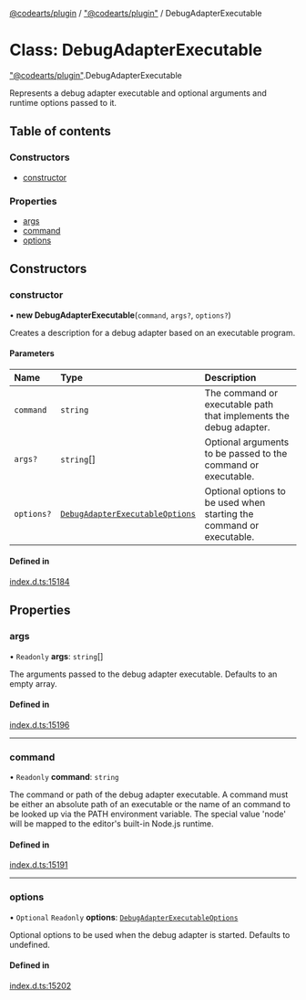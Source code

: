 [@codearts/plugin](../README.md) / ["@codearts/plugin"](../modules/_codearts_plugin_.md) / DebugAdapterExecutable

# Class: DebugAdapterExecutable

["@codearts/plugin"](../modules/_codearts_plugin_.md).DebugAdapterExecutable

Represents a debug adapter executable and optional arguments and runtime options passed to it.

## Table of contents

### Constructors

- [constructor](codearts_plugin_.DebugAdapterExecutable.md#constructor)

### Properties

- [args](codearts_plugin_.DebugAdapterExecutable.md#args)
- [command](codearts_plugin_.DebugAdapterExecutable.md#command)
- [options](codearts_plugin_.DebugAdapterExecutable.md#options)

## Constructors

### constructor

• **new DebugAdapterExecutable**(`command`, `args?`, `options?`)

Creates a description for a debug adapter based on an executable program.

#### Parameters

| Name | Type | Description |
| :------ | :------ | :------ |
| `command` | `string` | The command or executable path that implements the debug adapter. |
| `args?` | `string`[] | Optional arguments to be passed to the command or executable. |
| `options?` | [`DebugAdapterExecutableOptions`](../interfaces/codearts_plugin_.DebugAdapterExecutableOptions.md) | Optional options to be used when starting the command or executable. |

#### Defined in

[index.d.ts:15184](https://github.com/shuyaqian/cloudide-plugin-api/blob/3fbdd11/index.d.ts#L15184)

## Properties

### args

• `Readonly` **args**: `string`[]

The arguments passed to the debug adapter executable. Defaults to an empty array.

#### Defined in

[index.d.ts:15196](https://github.com/shuyaqian/cloudide-plugin-api/blob/3fbdd11/index.d.ts#L15196)

___

### command

• `Readonly` **command**: `string`

The command or path of the debug adapter executable.
A command must be either an absolute path of an executable or the name of an command to be looked up via the PATH environment variable.
The special value 'node' will be mapped to the editor's built-in Node.js runtime.

#### Defined in

[index.d.ts:15191](https://github.com/shuyaqian/cloudide-plugin-api/blob/3fbdd11/index.d.ts#L15191)

___

### options

• `Optional` `Readonly` **options**: [`DebugAdapterExecutableOptions`](../interfaces/codearts_plugin_.DebugAdapterExecutableOptions.md)

Optional options to be used when the debug adapter is started.
Defaults to undefined.

#### Defined in

[index.d.ts:15202](https://github.com/shuyaqian/cloudide-plugin-api/blob/3fbdd11/index.d.ts#L15202)
